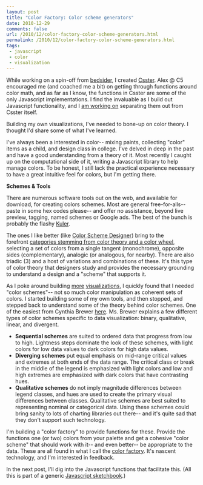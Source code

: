 ```yaml
---
layout: post
title: "Color Factory: Color scheme generators"
date: 2010-12-29
comments: false
url: /2010/12/color-factory-color-scheme-generators.html
permalink: /2010/12/color-factory-color-scheme-generators.html
tags:
 - javascript
 - color
 - visualization
---
```


While working on a spin-off from [bedsider](http://bedsider.org/), I created [Csster](https://github.com/ndp/csster). Alex @ C5 encouraged me (and coached me a bit) on getting through functions around color math, and as far as I know, the functions in Csster are some of the only Javascript implementations. I find the invaluable as I build out Javascript functionality, and I [am working on](https://github.com/ndp/jsutils/blob/master/color_helpers.js) separating them out from Csster itself.

Building my own visualizations, I've needed to bone-up on color theory. I thought I'd share some of what I've learned.

  

I've always been a interested in color-- mixing paints, collecting "color" items as a child, and design class in college. I've delved in deep in the past and have a good understanding from a theory of it. Most recently I caught up on the computational side of it, writing a Javascript library to help manage colors. To be honest, I still lack the practical experience necessary to have a great intuitive feel for colors, but I'm getting there.

  

**Schemes & Tools**

There are numerous software tools out on the web, and available for download, for creating colors schemes. Most are general free-for-alls-- paste in some hex codes please-- and offer no assistance, beyond live preview, tagging, named schemes or Google ads. The best of the bunch is probably the flashy&nbsp;[Kuler](http://kuler.adobe.com/).

  

The ones I like better (like&nbsp;[Color Scheme Designer](http://colorschemedesigner.com/)) bring to the forefront&nbsp;[categories stemming from color theory and a color wheel](http://en.wikipedia.org/wiki/Color_scheme), selecting a set of colors from a single tangent (monochrome), opposite sides (complementary), analogic (or analogous, for nearby). There are also triadic (3) and a host of variations and combinations of these. It's this type of color theory that designers study and provides the necessary grounding to understand a design and a "scheme" that supports it.

  

  
As I poke around building [more](http://uxspoke.com/) [visualizations](http://www.ndpsoftware.com/git-cheatsheet.html), I quickly found that I needed "color schemes"-- not so much color manipulation as coherent sets of colors. I started building some of my own tools, and then stopped, and stepped back to understand some of the theory behind color schemes. One of the easiest from Cynthia Brewer [here](http://www.personal.psu.edu/cab38/ColorSch/Schemes.html). Ms. Brewer explains a few different types of color schemes specific to data visualization: binary, qualitative, linear, and divergent.   

- **Sequential schemes** are suited to ordered data that progress from low to high. Lightness steps dominate the look of these schemes, with light colors for low data values to dark colors for high data values.
- **Diverging schemes** put equal emphasis on mid-range critical values and extremes at both ends of the data range. The critical class or break in the middle of the legend is emphasized with light colors and low and high extremes are emphasized with dark colors that have contrasting hues.&nbsp;&nbsp;
- **Qualitative schemes** do not imply magnitude differences between legend classes, and hues are used to create the primary visual differences between classes. Qualitative schemes are best suited to representing nominal or categorical data. 
Using these schemes could bring sanity to lots of charting libraries out there-- and it's quite sad that they don't support such technology.  
  
I'm building a "color factory" to provide functions for these. Provide the functions one (or two) colors from your palette and get a cohesive "color scheme" that should work with it-- and even better-- be appropriate to the data. These are all found in what I call the [color factory](https://github.com/ndp/jsutils/blob/master/color_factory.js). It's nascent technology, and I'm interested in feedback.   
  
In the next post, I'll dig into the Javascript functions that facilitate this.&nbsp;(All this is part of a generic [Javascript sketchbook](https://github.com/ndp/jsutils).) 